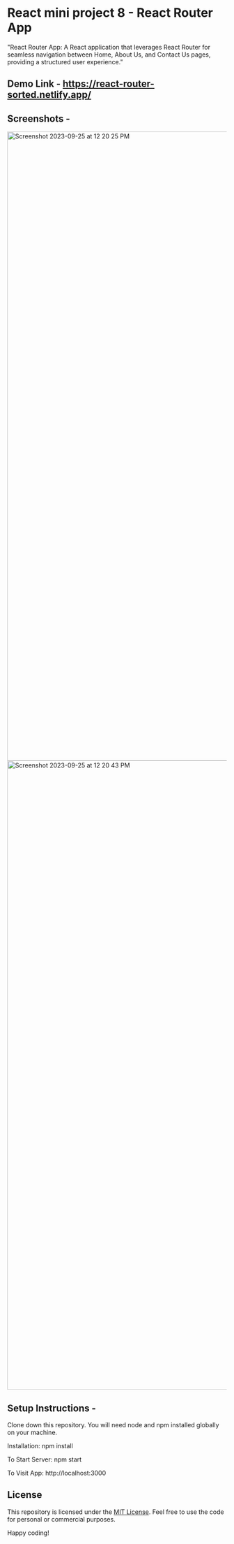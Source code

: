 # React mini project 8 - React Router App
"React Router App: A React application that leverages React Router for seamless navigation between Home, About Us, and Contact Us pages, providing a structured user experience."

## Demo Link - https://react-router-sorted.netlify.app/

## Screenshots -

<img width="1440" alt="Screenshot 2023-09-25 at 12 20 25 PM" src="https://github.com/praduman20/React-Router-App-React-mini-project-8/assets/87388316/a3fe3256-918b-45bb-a7d2-4929166a927f">

<img width="1440" alt="Screenshot 2023-09-25 at 12 20 43 PM" src="https://github.com/praduman20/React-Router-App-React-mini-project-8/assets/87388316/02544670-3261-42a1-823b-2d6e60874854">

## Setup Instructions -

Clone down this repository. You will need node and npm installed globally on your machine.

Installation: npm install

To Start Server: npm start

To Visit App: http://localhost:3000

## License

This repository is licensed under the [MIT License](https://opensource.org/license/mit/). Feel free to use the code for personal or commercial purposes.

Happy coding!
